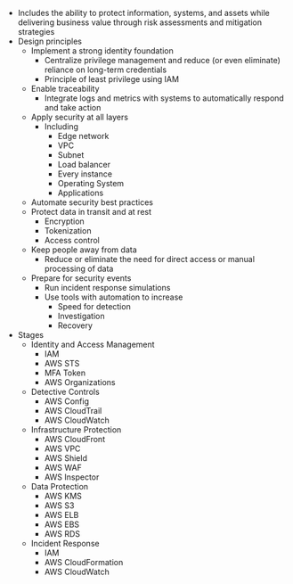 - Includes the ability to protect information, systems, and assets while delivering business value through risk assessments and mitigation strategies
- Design principles
	- Implement a strong identity foundation
		- Centralize privilege management and reduce (or even eliminate) reliance on long-term credentials
		- Principle of least privilege using IAM
	- Enable traceability
		- Integrate logs and metrics with systems to automatically respond and take action
	- Apply security at all layers
		- Including
			- Edge network
			- VPC
			- Subnet
			- Load balancer
			- Every instance
			- Operating System
			- Applications
	- Automate security best practices
	- Protect data in transit and at rest
		- Encryption
		- Tokenization
		- Access control
	- Keep people away from data
		- Reduce or eliminate the need for direct access or manual processing of data
	- Prepare for security events
		- Run incident response simulations
		- Use tools with automation to increase
			- Speed for detection
			- Investigation
			- Recovery
- Stages
	- Identity and Access Management
		- IAM
		- AWS STS
		- MFA Token
		- AWS Organizations
	- Detective Controls
		- AWS Config
		- AWS CloudTrail
		- AWS CloudWatch
	- Infrastructure Protection
		- AWS CloudFront
		- AWS VPC
		- AWS Shield
		- AWS WAF
		- AWS Inspector
	- Data Protection
		- AWS KMS
		- AWS S3
		- AWS ELB
		- AWS EBS
		- AWS RDS
	- Incident Response
		- IAM
		- AWS CloudFormation
		- AWS CloudWatch